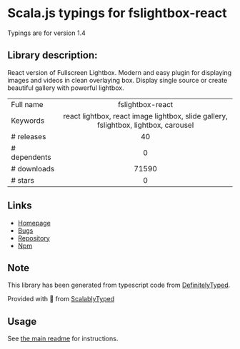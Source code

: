 
# Scala.js typings for fslightbox-react

Typings are for version 1.4

## Library description:
React version of Fullscreen Lightbox. Modern and easy plugin for displaying images and videos in clean overlaying box. Display single source or create beautiful gallery with powerful lightbox.

|                    |                 |
| ------------------ | :-------------: |
| Full name          | fslightbox-react |
| Keywords           | react lightbox, react image lightbox, slide gallery, fslightbox, lightbox, carousel |
| # releases         | 40 |
| # dependents       | 0 |
| # downloads        | 71590 |
| # stars            | 0 |

## Links
- [Homepage](https://fslightbox.com/)
- [Bugs](https://github.com/banthagroup/fslightbox-react/issues)
- [Repository](https://github.com/banthagroup/fslightbox-react)
- [Npm](https://www.npmjs.com/package/fslightbox-react)
    


## Note
This library has been generated from typescript code from [DefinitelyTyped](https://definitelytyped.org).

Provided with :purple_heart: from [ScalablyTyped](https://github.com/oyvindberg/ScalablyTyped)

## Usage
See [the main readme](../../readme.md) for instructions.


